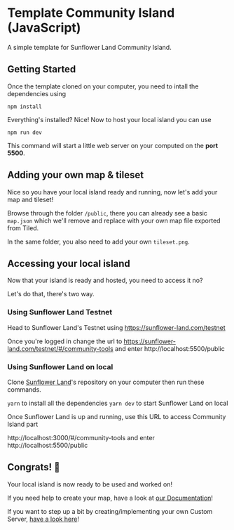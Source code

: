 # Template Community Island (JavaScript)

A simple template for Sunflower Land Community Island.

## Getting Started

Once the template cloned on your computer, you need to intall the dependencies using

`npm install`

Everything's installed? Nice! Now to host your local island you can use

`npm run dev`

This command will start a little web server on your computed on the **port 5500**.

## Adding your own map & tileset

Nice so you have your local island ready and running, now let's add your map and tileset!

Browse through the folder `/public`, there you can already see a basic `map.json` which we'll remove and replace with your own map file exported from Tiled.

In the same folder, you also need to add your own `tileset.png`.

## Accessing your local island

Now that your island is ready and hosted, you need to access it no?

Let's do that, there's two way.

### Using Sunflower Land Testnet

Head to Sunflower Land's Testnet using https://sunflower-land.com/testnet

Once you're logged in change the url to https://sunflower-land.com/testnet/#/community-tools and enter http://localhost:5500/public

### Using Sunflower Land on local

Clone [Sunflower Land](https://github.com/sunflower-land/sunflower-land/)'s repository on your computer then run these commands.

`yarn` to install all the dependencies
`yarn dev` to start Sunflower Land on local

Once Sunflower Land is up and running, use this URL to access Community Island part

http://localhost:3000/#/community-tools and enter http://localhost:5500/public

## Congrats! 🎉

Your local island is now ready to be used and worked on!

If you need help to create your map, have a look at [our Documentation](https://docs.sunflower-land.com/contributing/community-islands/designing-maps)!

If you want to step up a bit by creating/implementing your own Custom Server, [have a look here](https://github.com/0xSacul/template-community-island-server)!
